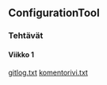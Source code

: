 ## ConfigurationTool

### Tehtävät

#### Viikko 1
[gitlog.txt](laskarit/viikko1/gitlog.txt)
[komentorivi.txt](laskarit/viikko1/komentorivi.txt)